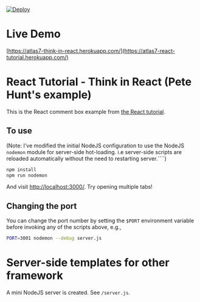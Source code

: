 [![Deploy](https://www.herokucdn.com/deploy/button.png)](https://heroku.com/deploy)

# Live Demo

[https://atlas7-think-in-react.herokuapp.com/](https://atlas7-react-tutorial.herokuapp.com/)

# React Tutorial - Think in React (Pete Hunt's example)

This is the React comment box example from [the React tutorial](http://facebook.github.io/react/docs/tutorial.html).

## To use

(Note: I've modified the initial NodeJS configuration to use the NodeJS `nodemon` module for server-side hot-loading. i.e server-side scripts are reloaded automatically without the need to restarting server.````)

```.sh
npm install
npm run nodemon
```

And visit <http://localhost:3000/>. Try opening multiple tabs!

## Changing the port

You can change the port number by setting the `$PORT` environment variable before invoking any of the scripts above, e.g.,

```sh
PORT=3001 nodemon --debug server.js
```

# Server-side templates for other framework

A mini NodeJS server is created. See `/server.js`.